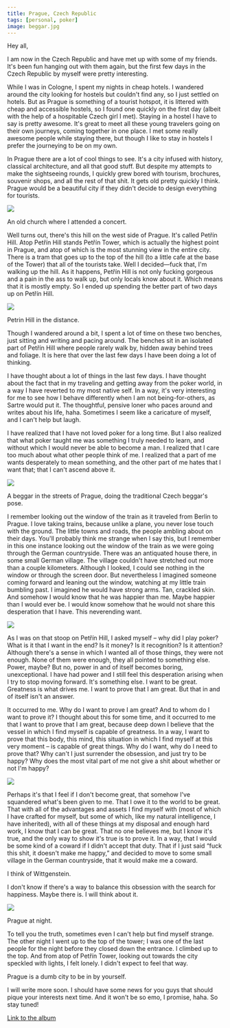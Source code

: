 ```yaml
---
title: Prague, Czech Republic
tags: [personal, poker]
image: beggar.jpg
---
```


Hey all,

I am now in the Czech Republic and have met up with some of my friends. It's been fun hanging out with them again, but the first few days in the Czech Republic by myself were pretty interesting.

While I was in Cologne, I spent my nights in cheap hotels. I wandered around the city looking for hostels but couldn't find any, so I just settled on hotels. But as Prague is something of a tourist hotspot, it is littered with cheap and accessible hostels, so I found one quickly on the first day (albeit with the help of a hospitable Czech girl I met). Staying in a hostel I have to say is pretty awesome. It's great to meet all these young travelers going on their own journeys, coming together in one place. I met some really awesome people while staying there, but though I like to stay in hostels I prefer the journeying to be on my own.

In Prague there are a lot of cool things to see. It's a city infused with history, classical architecture, and all that good stuff. But despite my attempts to make the sightseeing rounds, I quickly grew bored with tourism, brochures, souvenir shops, and all the rest of that shit. It gets old pretty quickly I think. Prague would be a beautiful city if they didn't decide to design everything for tourists.

![](http://4.bp.blogspot.com/-BKLT7ShGvEI/TmEt2OhVHgI/AAAAAAAAAiQ/es-ZlserUhg/s1600/IMG_2237.JPG)
<div class="caption">An old church where I attended a concert.</div>

Well turns out, there's this hill on the west side of Prague. It's called Petřín Hill. Atop Petřín Hill stands Petřín Tower, which is actually the highest point in Prague, and atop of which is the most stunning view in the entire city. There is a tram that goes up to the top of the hill (to a little cafe at the base of the Tower) that all of the tourists take. Well I decided&mdash;fuck that, I'm walking up the hill. As it happens, Petřín Hill is not only fucking gorgeous and a pain in the ass to walk up, but only locals know about it. Which means that it is mostly empty. So I ended up spending the better part of two days up on Petřín Hill.

![](http://4.bp.blogspot.com/-hN0Zz2GjjMY/TmEs2LrsaoI/AAAAAAAAAhA/F3Js_xUhcvE/s1600/IMG_2116.JPG)
<div class="caption">Petrin Hill in the distance.</div>

Though I wandered around a bit, I spent a lot of time on these two benches, just sitting and writing and pacing around. The benches sit in an isolated part of Petřín Hill where people rarely walk by, hidden away behind trees and foliage. It is here that over the last few days I have been doing a lot of thinking.

I have thought about a lot of things in the last few days. I have thought about the fact that in my traveling and getting away from the poker world, in a way I have reverted to my most native self. In a way, it's very interesting for me to see how I behave differently when I am not being-for-others, as Sartre would put it. The thoughtful, pensive loner who paces around and writes about his life, haha. Sometimes I seem like a caricature of myself, and I can't help but laugh.

I have realized that I have not loved poker for a long time. But I also realized that what poker taught me was something I truly needed to learn, and without which I would never be able to become a man. I realized that I care too much about what other people think of me. I realized that a part of me wants desperately to mean something, and the other part of me hates that I want that; that I can't ascend above it.

![](http://4.bp.blogspot.com/-TnQ6iFJTVtE/TmEsu3TeG3I/AAAAAAAAAgs/wd3FL5gsxCY/s1600/IMG_2100.JPG)
<div class="caption">A beggar in the streets of Prague, doing the traditional Czech beggar's pose.</div>

I remember looking out the window of the train as it traveled from Berlin to Prague. I love taking trains, because unlike a plane, you never lose touch with the ground. The little towns and roads, the people ambling about on their days. You'll probably think me strange when I say this, but I remember in this one instance looking out the window of the train as we were going through the German countryside. There was an antiquated house there, in some small German village. The village couldn't have stretched out more than a couple kilometers. Although I looked, I could see nothing in the window or through the screen door. But nevertheless I imagined someone coming forward and leaning out the window, watching at my little train bumbling past. I imagined he would have strong arms. Tan, crackled skin. And somehow I would know that he was happier than me. Maybe happier than I would ever be. I would know somehow that he would not share this desperation that I have. This neverending want.

![](http://3.bp.blogspot.com/-759ASeWKlOs/TmEs-fsv-fI/AAAAAAAAAhI/IEZBkKLvNy0/s1600/IMG_2133.JPG)

As I was on that stoop on Petřín Hill, I asked myself – why did I play poker? What is it that I want in the end? Is it money? Is it recognition? Is it attention? Although there's a sense in which I wanted all of those things, they were not enough. None of them were enough, they all pointed to something else. Power, maybe? But no, power in and of itself becomes boring, unexceptional. I have had power and I still feel this desperation arising when I try to stop moving forward. It's something else. I want to be great. Greatness is what drives me. I want to prove that I am great. But that in and of itself isn't an answer.

It occurred to me. Why do I want to prove I am great? And to whom do I want to prove it? I thought about this for some time, and it occurred to me that I want to prove that I am great, because deep down I believe that the vessel in which I find myself is capable of greatness. In a way, I want to prove that this body, this mind, this situation in which I find myself at this very moment – is capable of great things. Why do I want, why do I need to prove that? Why can't I just surrender the obsession, and just try to be happy? Why does the most vital part of me not give a shit about whether or not I'm happy?

![](http://1.bp.blogspot.com/-iIxGfiArV9U/TmEsrFCx1fI/AAAAAAAAAgg/7JBvXkntxbI/s1600/IMG_2083.JPG)

Perhaps it's that I feel if I don't become great, that somehow I've squandered what's been given to me. That I owe it to the world to be great. That with all of the advantages and assets I find myself with (most of which I have crafted for myself, but some of which, like my natural intelligence, I have inherited), with all of these things at my disposal and enough hard work, I know that I can be great. That no one believes me, but I know it's true, and the only way to show it's true is to prove it. In a way, that I would be some kind of a coward if I didn't accept that duty. That if I just said &ldquo;fuck this shit, it doesn't make me happy,&rdquo; and decided to move to some small village in the German countryside, that it would make me a coward.

I think of Wittgenstein.

I don't know if there's a way to balance this obsession with the search for happiness. Maybe there is. I will think about it.

![](http://4.bp.blogspot.com/-uTXki2ZujcQ/TmEt391OfSI/AAAAAAAAAiU/YzfGPSD3tqc/s1600/IMG_2239.JPG)
<div class="caption">Prague at night.</div>

To tell you the truth, sometimes even I can't help but find myself strange. The other night I went up to the top of the tower; I was one of the last people for the night before they closed down the entrance. I climbed up to the top. And from atop of Petřín Tower, looking out towards the city speckled with lights, I felt lonely. I didn't expect to feel that way.

Prague is a dumb city to be in by yourself.

I will write more soon. I should have some news for you guys that should pique your interests next time. And it won't be so emo, I promise, haha. So stay tuned!

[Link to the album](https://picasaweb.google.com/108744345603058204692/Praguept1)
